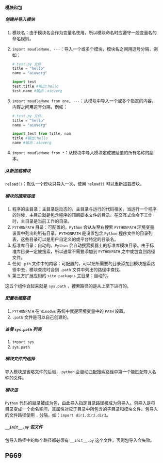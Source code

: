 #### 模块和包

##### 创建并导入模块

1. 模块名：由于模块名会作为变量名使用，所以模块命名时应遵守一般变量名的命名规则。

2. `import moudleName, ···`：导入一个或多个模块，模块名之间用逗号分隔，例如：

   ```python
   # test.py 文件
   title = "hello"
   name = "aioverg"
   
   import test
   test.title #输出:hello
   test.name #输出：aioverg
   ```

3. `import moudleName from one, ···`：从模块中导入一个或多个指定的内容，内容之间用逗号分隔，例如：

   ```python
   # test.py 文件
   title = "hello"
   name = "aioverg"
   
   import test from title, nam
   title #输出:hello
   name #输出：aioverg
   ```

4. `import moudleName from *`：从模块中导入模块定成被赋值的所有名称的副本。

##### 从新加载模块

 `reload()`：默认一个模块只导入一次，使用 `reload()` 可以重新加载模块。

##### 模块的搜索路径

1. 程序的主目录：主目录是动态的，主目录与运行的代码相关，当运行一个程序的时候，主目录就是包含程序的顶层脚本文件的目录。在交互式命令下工作时，主目录是当前工作的目录。
2. `PYTHONPATH` 目录：可配置的，`Python` 会从左至右搜索 `PYTHONPATH` 环境变量设置中列出的所有目录。`PYTHONPATH` 是设置包含 `Python` 程序文件的目录列表，这些目录可以是用户自定义的或平台特定的目录名。
3. 标准库目录：自动的。`Python` 会自动搜索机器上的标准库模块目录。由于标准库目录一定被搜索，所以通常不需要添加到 `PYTHONPATH` 之中或包含到路径文件。
4. 任何 `.pth` 文件中的内容：可配置的，可以把所需要的目录添加到模块搜索路径中去，模块查找时会到 `.path` 文件中列出的路径中查找。
5. 第三方扩展应用的 `site-packages` 主目录：自动的。

这五个组件合起来就是 `sys.path` ，搜索路径的是从上至下进行的。

##### 配置收缩路径

1. `PYTHONPATH` 在 `Winodws` 系统中就是环境变量中的 `PATH` 设置。
2. `.path` 文件是可以自己创建的。

##### 查看 `sys.path` 列表

1. `import sys`
2. `sys.path` 

##### 模块文件的选择

导入模块是省略文件的后缀， `python` 会自动匹配搜索路径中第一个能匹配导入名称的文件。

##### 模块包

`Python` 代码的目录被成为包，由此导入指定目录路径被成为包导入。包导入是将目录变成一个命名空间，其属性对应于目录中所包含的子目录和模块文件。包导入的文件路径使用 `.` 分隔，如：`import dir1.dir2.dir3`。

##### `__init__.py` 包文件

包导入路径中的每个路径都必须有 `__init__.py` 这个文件，否则包导入会失败。

## P669